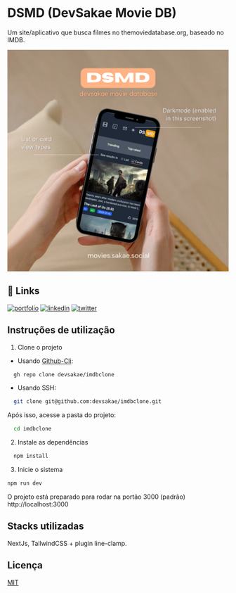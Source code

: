 
# DSMD (DevSakae Movie DB)

Um site/aplicativo que busca filmes no themoviedatabase.org, baseado no IMDB.

<img src="https://github.com/devsakae/imdbclone/blob/main/public/mockup.png" alt="Imagem do sistema funcionando" />

## 🔗 Links
[![portfolio](https://img.shields.io/badge/my_portfolio-000?style=for-the-badge&logo=ko-fi&logoColor=white)](http://portfolio.sakae.social)
[![linkedin](https://img.shields.io/badge/linkedin-0A66C2?style=for-the-badge&logo=linkedin&logoColor=white)](https://www.linkedin.com/rodrigosakae)
[![twitter](https://img.shields.io/badge/twitter-1DA1F2?style=for-the-badge&logo=twitter&logoColor=white)](https://twitter.com/Sakae)


## Instruções de utilização

1. Clone o projeto

- Usando [Github-Cli](https://cli.github.com/):
```bash
  gh repo clone devsakae/imdbclone
```
- Usando SSH:
```bash
  git clone git@github.com:devsakae/imdbclone.git
```
Após isso, acesse a pasta do projeto:
```bash
  cd imdbclone
```

2. Instale as dependências
```bash
  npm install
```

3. Inicie o sistema
```bash
npm run dev
```

O projeto está preparado para rodar na portão 3000 (padrão) http://localhost:3000
## Stacks utilizadas

NextJs, TailwindCSS + plugin line-clamp.
## Licença

[MIT](https://choosealicense.com/licenses/mit/)

